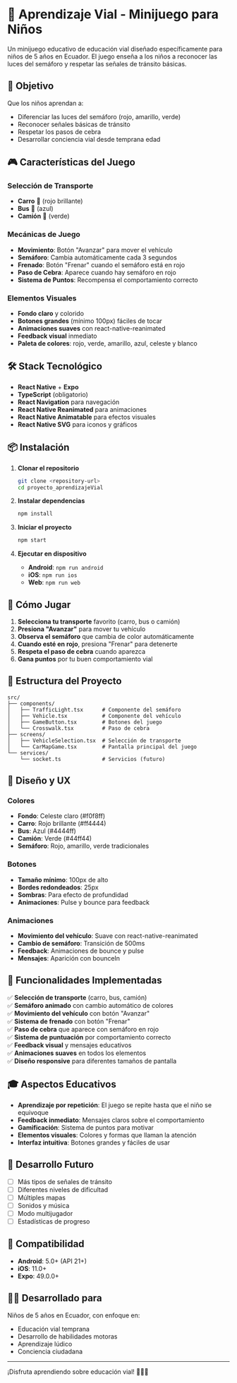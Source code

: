 # 🚗 Aprendizaje Vial - Minijuego para Niños

Un minijuego educativo de educación vial diseñado específicamente para niños de 5 años en Ecuador. El juego enseña a los niños a reconocer las luces del semáforo y respetar las señales de tránsito básicas.

## 🎯 Objetivo

Que los niños aprendan a:
- Diferenciar las luces del semáforo (rojo, amarillo, verde)
- Reconocer señales básicas de tránsito
- Respetar los pasos de cebra
- Desarrollar conciencia vial desde temprana edad

## 🎮 Características del Juego

### Selección de Transporte
- **Carro** 🚗 (rojo brillante)
- **Bus** 🚌 (azul)
- **Camión** 🚚 (verde)

### Mecánicas de Juego
- **Movimiento**: Botón "Avanzar" para mover el vehículo
- **Semáforo**: Cambia automáticamente cada 3 segundos
- **Frenado**: Botón "Frenar" cuando el semáforo está en rojo
- **Paso de Cebra**: Aparece cuando hay semáforo en rojo
- **Sistema de Puntos**: Recompensa el comportamiento correcto

### Elementos Visuales
- **Fondo claro** y colorido
- **Botones grandes** (mínimo 100px) fáciles de tocar
- **Animaciones suaves** con react-native-reanimated
- **Feedback visual** inmediato
- **Paleta de colores**: rojo, verde, amarillo, azul, celeste y blanco

## 🛠️ Stack Tecnológico

- **React Native** + **Expo**
- **TypeScript** (obligatorio)
- **React Navigation** para navegación
- **React Native Reanimated** para animaciones
- **React Native Animatable** para efectos visuales
- **React Native SVG** para iconos y gráficos

## 📦 Instalación

1. **Clonar el repositorio**
   ```bash
   git clone <repository-url>
   cd proyecto_aprendizajeVial
   ```

2. **Instalar dependencias**
   ```bash
   npm install
   ```

3. **Iniciar el proyecto**
   ```bash
   npm start
   ```

4. **Ejecutar en dispositivo**
   - **Android**: `npm run android`
   - **iOS**: `npm run ios`
   - **Web**: `npm run web`

## 🎯 Cómo Jugar

1. **Selecciona tu transporte** favorito (carro, bus o camión)
2. **Presiona "Avanzar"** para mover tu vehículo
3. **Observa el semáforo** que cambia de color automáticamente
4. **Cuando esté en rojo**, presiona "Frenar" para detenerte
5. **Respeta el paso de cebra** cuando aparezca
6. **Gana puntos** por tu buen comportamiento vial

## 📁 Estructura del Proyecto

```
src/
├── components/
│   ├── TrafficLight.tsx      # Componente del semáforo
│   ├── Vehicle.tsx           # Componente del vehículo
│   ├── GameButton.tsx        # Botones del juego
│   └── Crosswalk.tsx         # Paso de cebra
├── screens/
│   ├── VehicleSelection.tsx  # Selección de transporte
│   └── CarMapGame.tsx        # Pantalla principal del juego
└── services/
    └── socket.ts             # Servicios (futuro)
```

## 🎨 Diseño y UX

### Colores
- **Fondo**: Celeste claro (#f0f8ff)
- **Carro**: Rojo brillante (#ff4444)
- **Bus**: Azul (#4444ff)
- **Camión**: Verde (#44ff44)
- **Semáforo**: Rojo, amarillo, verde tradicionales

### Botones
- **Tamaño mínimo**: 100px de alto
- **Bordes redondeados**: 25px
- **Sombras**: Para efecto de profundidad
- **Animaciones**: Pulse y bounce para feedback

### Animaciones
- **Movimiento del vehículo**: Suave con react-native-reanimated
- **Cambio de semáforo**: Transición de 500ms
- **Feedback**: Animaciones de bounce y pulse
- **Mensajes**: Aparición con bounceIn

## 🚀 Funcionalidades Implementadas

✅ **Selección de transporte** (carro, bus, camión)  
✅ **Semáforo animado** con cambio automático de colores  
✅ **Movimiento del vehículo** con botón "Avanzar"  
✅ **Sistema de frenado** con botón "Frenar"  
✅ **Paso de cebra** que aparece con semáforo en rojo  
✅ **Sistema de puntuación** por comportamiento correcto  
✅ **Feedback visual** y mensajes educativos  
✅ **Animaciones suaves** en todos los elementos  
✅ **Diseño responsive** para diferentes tamaños de pantalla  

## 🎓 Aspectos Educativos

- **Aprendizaje por repetición**: El juego se repite hasta que el niño se equivoque
- **Feedback inmediato**: Mensajes claros sobre el comportamiento
- **Gamificación**: Sistema de puntos para motivar
- **Elementos visuales**: Colores y formas que llaman la atención
- **Interfaz intuitiva**: Botones grandes y fáciles de usar

## 🔧 Desarrollo Futuro

- [ ] Más tipos de señales de tránsito
- [ ] Diferentes niveles de dificultad
- [ ] Múltiples mapas
- [ ] Sonidos y música
- [ ] Modo multijugador
- [ ] Estadísticas de progreso

## 📱 Compatibilidad

- **Android**: 5.0+ (API 21+)
- **iOS**: 11.0+
- **Expo**: 49.0.0+

## 👨‍💻 Desarrollado para

Niños de 5 años en Ecuador, con enfoque en:
- Educación vial temprana
- Desarrollo de habilidades motoras
- Aprendizaje lúdico
- Conciencia ciudadana

---

¡Disfruta aprendiendo sobre educación vial! 🚗🚦✨
